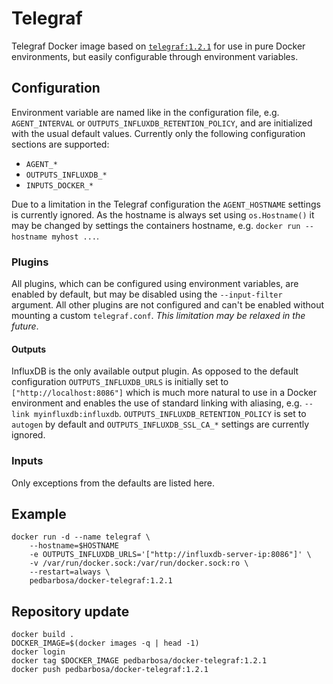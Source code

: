 # Telegraf

Telegraf Docker image based on [`telegraf:1.2.1`](https://hub.docker.com/_/telegraf/) for use in pure Docker environments, but easily configurable through environment variables.

## Configuration

Environment variable are named like in the configuration file, e.g. `AGENT_INTERVAL` or `OUTPUTS_INFLUXDB_RETENTION_POLICY`, and are initialized with the usual default values. Currently only the following configuration sections are supported:
- `AGENT_*`
- `OUTPUTS_INFLUXDB_*`
- `INPUTS_DOCKER_*`

Due to a limitation in the Telegraf configuration the `AGENT_HOSTNAME` settings is currently ignored. As the hostname is always set using `os.Hostname()` it may be changed by settings the containers hostname, e.g. `docker run --hostname myhost ...`.

### Plugins

All plugins, which can be configured using environment variables, are enabled by default, but may be disabled using the `--input-filter` argument. All other plugins are not configured and can't be enabled without mounting a custom `telegraf.conf`. *This limitation may be relaxed in the future*.

#### Outputs

InfluxDB is the only available output plugin. As opposed to the default configuration `OUTPUTS_INFLUXDB_URLS` is initially set to `["http://localhost:8086"]` which is much more natural to use in a Docker environment and enables the use of standard linking with aliasing, e.g. `--link myinfluxdb:influxdb`. `OUTPUTS_INFLUXDB_RETENTION_POLICY` is set to `autogen` by default and `OUTPUTS_INFLUXDB_SSL_CA_*` settings are currently ignored.

### Inputs

Only exceptions from the defaults are listed here.

## Example

```
docker run -d --name telegraf \
    --hostname=$HOSTNAME
    -e OUTPUTS_INFLUXDB_URLS='["http://influxdb-server-ip:8086"]' \
    -v /var/run/docker.sock:/var/run/docker.sock:ro \
    --restart=always \
    pedbarbosa/docker-telegraf:1.2.1
```

## Repository update

```
docker build .
DOCKER_IMAGE=$(docker images -q | head -1)
docker login
docker tag $DOCKER_IMAGE pedbarbosa/docker-telegraf:1.2.1
docker push pedbarbosa/docker-telegraf:1.2.1
```
